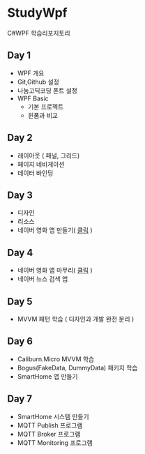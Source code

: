 # StudyWpf
C#WPF 학습리포지토리

## Day 1
- WPF 개요
- Git,Github 설정
- 나눔고딕코딩 폰트 설정
- WPF Basic
  - 기본 프로젝트
  - 윈폼과 비교

## Day 2
- 레이아웃 ( 패널, 그리드)
- 페이지 네비게이션
- 데이터 바인딩

## Day 3
- 디자인 
- 리소스
- 네이버 영화 앱 만들기( [클릭](https://github.com/ynns1217/StudyWpf/tree/main/portfolio) )

## Day 4
- 네이버 영화 앱 마무리( [클릭](https://github.com/ynns1217/StudyWpf/tree/main/portfolio) )
- 네이버 뉴스 검색 앱

## Day 5
- MVVM 패턴 학습 ( 디자인과 개발 완전 분리 )

## Day 6
- Caliburn.Micro MVVM 학습
- Bogus(FakeData, DummyData) 패키지 학습
-  SmartHome 앱 만들기

## Day 7
- SmartHome 시스템 만들기
 - MQTT Publish 프로그램
 - MQTT Broker 프로그램
 - MQTT Monitoring 프로그램
